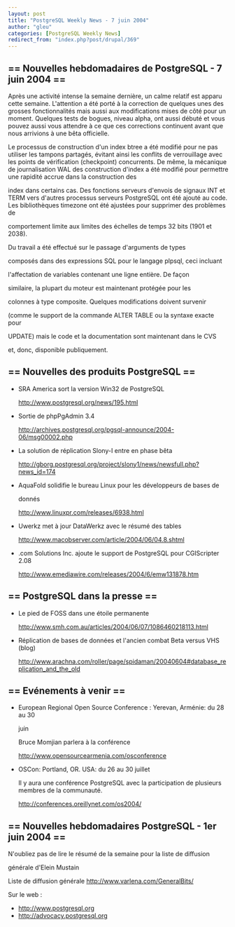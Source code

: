 ```yaml
---
layout: post
title: "PostgreSQL Weekly News - 7 juin 2004"
author: "gleu"
categories: [PostgreSQL Weekly News]
redirect_from: "index.php?post/drupal/369"
---
```



<h2>== Nouvelles hebdomadaires de PostgreSQL - 7 juin 2004 ==</h2>

<p>Après une activité intense la semaine dernière, un calme relatif est apparu cette semaine. L'attention a été porté à la correction de quelques unes des grosses fonctionnalités mais aussi aux modifications mises de côté pour un moment. Quelques tests de bogues, niveau alpha, ont aussi débuté et vous pouvez aussi vous attendre à ce que ces corrections continuent avant que nous arrivions à une bêta officielle.</p>

<p>Le processus de construction d'un index btree a été modifié pour ne pas utiliser les tampons partagés, évitant ainsi les conflits de verrouillage avec les points de vérification (checkpoint) concurrents. De même, la mécanique de journalisation WAL des construction d'index a été modifié pour permettre une rapidité accrue dans la construction des

index dans certains cas. Des fonctions serveurs d'envois de signaux INT et TERM vers d'autres processus serveurs  PostgreSQL ont été ajouté au code. Les bibliothèques timezone ont été ajustées pour supprimer des problèmes de

comportement limite aux limites des échelles de temps 32 bits (1901 et 2038).

</p>

<p>Du travail a été effectué sur le passage d'arguments de types

composés dans des expressions SQL pour le langage plpsql, ceci incluant

l'affectation de variables contenant une ligne entière. De façon

similaire, la plupart du moteur est maintenant protégée pour les

colonnes à type composite. Quelques modifications doivent survenir

(comme le support de la commande ALTER TABLE ou la syntaxe exacte pour

UPDATE) mais le code et la documentation sont maintenant dans le CVS

et, donc, disponible publiquement.</p>

<!--more-->


<h2>== Nouvelles des produits PostgreSQL ==</h2>

<ul>

<li>SRA America sort la version Win32 de PostgreSQL<br />

<a href="http://www.postgresql.org/news/195.html">

http://www.postgresql.org/news/195.html</a></li>

<li>Sortie de phpPgAdmin 3.4<br />

<a href="http://archives.postgresql.org/pgsql-announce/2004-06/msg00002.php">

http://archives.postgresql.org/pgsql-announce/2004-06/msg00002.php</a></li>

<li>La solution de réplication Slony-I entre en phase bêta<br />

<a href="http://gborg.postgresql.org/project/slony1/news/newsfull.php?news_id=174">

http://gborg.postgresql.org/project/slony1/news/newsfull.php?news_id=174</a></li>

<li>AquaFold solidifie le bureau Linux pour les développeurs de bases de

donnés<br />

<a href="http://www.linuxpr.com/releases/6938.html%22">

http://www.linuxpr.com/releases/6938.html</a></li>

<li>Uwerkz met à jour DataWerkz avec le résumé des tables<br />

<a href="http://www.macobserver.com/article/2004/06/04.8.shtml">

http://www.macobserver.com/article/2004/06/04.8.shtml</a></li>

<li>.com Solutions Inc. ajoute le support de PostgreSQL pour CGIScripter 2.08 <br />

<a href="http://www.emediawire.com/releases/2004/6/emw131878.htm">

http://www.emediawire.com/releases/2004/6/emw131878.htm</a></li>

</ul>

<h2>== PostgreSQL dans la presse ==</h2>

<ul>

<li>Le pied de FOSS dans une étoile permanente<br />

<a href="http://www.smh.com.au/articles/2004/06/07/1086460218113.html">

http://www.smh.com.au/articles/2004/06/07/1086460218113.html</a>

</li>

<li>Réplication de bases de données et l'ancien combat Beta versus VHS (blog)<br />

<a href="http://www.arachna.com/roller/page/spidaman/20040604#database_replication_and_the_old">

http://www.arachna.com/roller/page/spidaman/20040604#database_replication_and_the_old</a></li>

</ul>

<h2>== Evénements à venir ==</h2>

<ul>

<li>European Regional Open Source Conference : Yerevan, Arménie: du 28 au 30

juin<br />

Bruce Momjian parlera à la conférence<br />

<a href="http://www.opensourcearmenia.com/osconference">http://www.opensourcearmenia.com/osconference</a></li>

<li>OSCon: Portland, OR. USA: du 26 au 30 juillet<br />

Il y aura une conférence PostgreSQL avec la participation de plusieurs membres de la communauté.<br />

<a href="http://conferences.oreillynet.com/os2004/">http://conferences.oreillynet.com/os2004/</a></li>

</ul>

<h2>== Nouvelles hebdomadaires PostgreSQL - 1er juin 2004 ==</h2>

<p>N'oubliez pas de lire le résumé de la semaine pour la liste de diffusion

générale d'Elein Mustain</p>

<p>Liste de diffusion générale <a href="http://www.varlena.com/GeneralBits/">http://www.varlena.com/GeneralBits/</a>

</p>

<p>Sur le web :

</p>

<ul>

<li><a href="http://www.postgresql.org">http://www.postgresql.org</a></li>

<li><a href="http://advocacy.postgresql.org">http://advocacy.postgresql.org</a></li>

</ul>